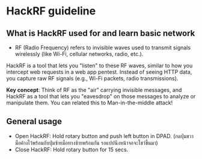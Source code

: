 <h1>HackRF guideline</h1>


What is HackRF used for and learn basic network
---

- RF (Radio Frequency) refers to invisible waves used to transmit signals wirelessly (like Wi-Fi, cellular networks, radio, etc.).

HackRF is a tool that lets you "listen" to these RF waves, similar to how you intercept web requests in a web app pentest. Instead of seeing HTTP data, you capture raw RF signals (e.g., Wi-Fi packets, radio transmissions).

**Key concept**: Think of RF as the "air" carrying invisible messages, and HackRF as a tool that lets you "eavesdrop" on those messages to analyze or manipulate them. You can related this to Man-in-the-middle attack!



General usage
---

- Open HackRF: Hold rotary button and push left button in DPAD. (กดปุ่มขวามือค้างไว้พร้อมกับปุ่มซ้ายมือทางซ้ายพร้อมกัน รอแปปนึงหน้าจอจะโชว์ขึ้นมา) 
- Close HackRF: Hold rotary button for 15 secs.

